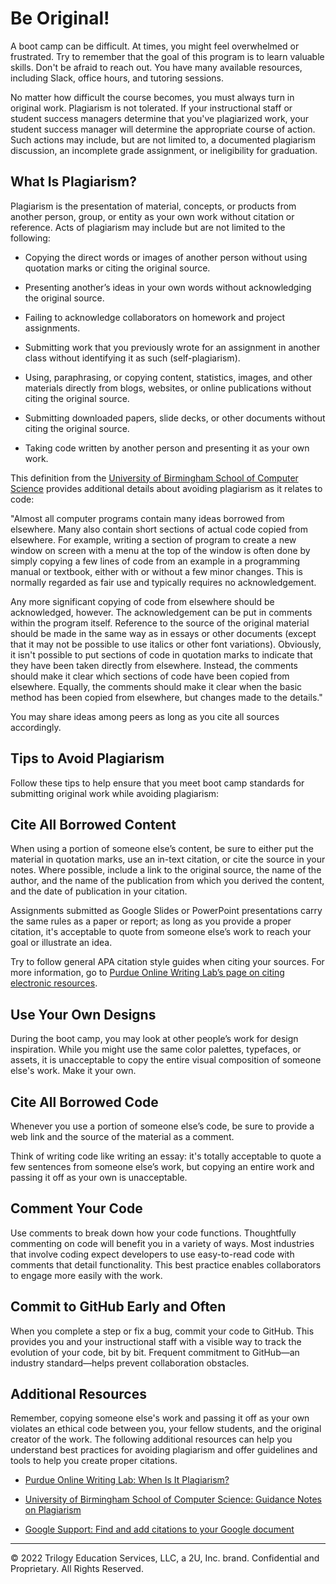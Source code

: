 # Be Original!

A boot camp can be difficult. At times, you might feel overwhelmed or frustrated. Try to remember that the goal of this program is to learn valuable skills. Don't be afraid to reach out. You have many available resources, including Slack, office hours, and tutoring sessions.

No matter how difficult the course becomes, you must always turn in original work. Plagiarism is not tolerated. If your instructional staff or student success managers determine that you've plagiarized work, your student success manager will determine the appropriate course of action. Such actions may include, but are not limited to, a documented plagiarism discussion, an incomplete grade assignment, or ineligibility for graduation.

## What Is Plagiarism?

Plagiarism is the presentation of material, concepts, or products from another person, group, or entity as your own work without citation or reference. Acts of plagiarism may include but are not limited to the following:

* Copying the direct words or images of another person without using quotation marks or citing the original source.

* Presenting another’s ideas in your own words without acknowledging the original source.

* Failing to acknowledge collaborators on homework and project assignments.

* Submitting work that you previously wrote for an assignment in another class without identifying it as such (self-plagiarism).

* Using, paraphrasing, or copying content, statistics, images, and other materials directly from blogs, websites, or online publications without citing the original source.

* Submitting downloaded papers, slide decks, or other documents without citing the original source.

* Taking code written by another person and presenting it as your own work.

This definition from the [University of Birmingham School of Computer Science](https://intranet.birmingham.ac.uk/as/registry/policy/conduct/plagiarism/index.aspx) provides additional details about avoiding plagiarism as it relates to code:

"Almost all computer programs contain many ideas borrowed from elsewhere. Many also contain short sections of actual code copied from elsewhere. For example, writing a section of program to create a new window on screen with a menu at the top of the window is often done by simply copying a few lines of code from an example in a programming manual or textbook, either with or without a few minor changes. This is normally regarded as fair use and typically requires no acknowledgement.

Any more significant copying of code from elsewhere should be acknowledged, however. The acknowledgement can be put in comments within the program itself. Reference to the source of the original material should be made in the same way as in essays or other documents (except that it may not be possible to use italics or other font variations). Obviously, it isn't possible to put sections of code in quotation marks to indicate that they have been taken directly from elsewhere. Instead, the comments should make it clear which sections of code have been copied from elsewhere. Equally, the comments should make it clear when the basic method has been copied from elsewhere, but changes made to the details."

You may share ideas among peers as long as you cite all sources accordingly.

## Tips to Avoid Plagiarism

Follow these tips to help ensure that you meet boot camp standards for submitting original work while avoiding plagiarism:

## Cite All Borrowed Content
When using a portion of someone else’s content, be sure to either put the material in quotation marks, use an in-text citation, or cite the source in your notes. Where possible, include a link to the original source, the name of the author, and the name of the publication from which you derived the content, and the date of publication in your citation.

Assignments submitted as Google Slides or PowerPoint presentations carry the same rules as a paper or report; as long as you provide a proper citation, it's acceptable to quote from someone else’s work to reach your goal or illustrate an idea.

Try to follow general APA citation style guides when citing your sources. For more information, go to [Purdue Online Writing Lab’s page on citing electronic resources](https://owl.purdue.edu/owl/research_and_citation/apa_style/apa_formatting_and_style_guide/reference_list_electronic_sources.html).

## Use Your Own Designs

During the boot camp, you may look at other people’s work for design inspiration. While you might use the same color palettes, typefaces, or assets, it is unacceptable to copy the entire visual composition of someone else's work. Make it your own.

## Cite All Borrowed Code

Whenever you use a portion of someone else’s code, be sure to provide a web link and the source of the material as a comment.

Think of writing code like writing an essay: it's totally acceptable to quote a few sentences from someone else’s work, but copying an entire work and passing it off as your own is unacceptable.

## Comment Your Code

Use comments to break down how your code functions. Thoughtfully commenting on code will benefit you in a variety of ways. Most industries that involve coding expect developers to use easy-to-read code with comments that detail functionality. This best practice enables collaborators to engage more easily with the work.

## Commit to GitHub Early and Often

When you complete a step or fix a bug, commit your code to GitHub. This provides you and your instructional staff with a visible way to track the evolution of your code, bit by bit. Frequent commitment to GitHub—an industry standard—helps prevent collaboration obstacles.

## Additional Resources

Remember, copying someone else's work and passing it off as your own violates an ethical code between you, your fellow students, and the original creator of the work. The following additional resources can help you understand best practices for avoiding plagiarism and offer guidelines and tools to help you create proper citations.

* [Purdue Online Writing Lab: When Is It Plagiarism?](https://owl.purdue.edu/owl/avoiding_plagiarism/plagiarism_faq.html)

* [University of Birmingham School of Computer Science: Guidance Notes on Plagiarism](https://intranet.birmingham.ac.uk/as/registry/policy/conduct/plagiarism/guidance-students.aspx)

* [Google Support: Find and add citations to your Google document](https://support.google.com/a/users/answer/9308832?hl=en)

---
© 2022 Trilogy Education Services, LLC, a 2U, Inc. brand. Confidential and Proprietary. All Rights Reserved.